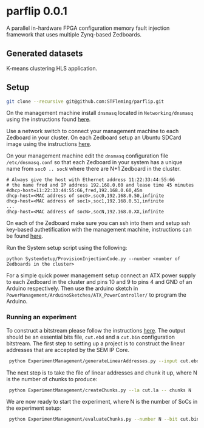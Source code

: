 # parflip 0.0.1
A parallel in-hardware FPGA configuration memory fault injection framework that uses multiple Zynq-based Zedboards. 

## Generated datasets
K-means clustering HLS application.

## Setup

```bash
git clone --recursive git@github.com:STFleming/parflip.git
```

On the management machine install `dnsmasq` located in `Networking/dnsmasq` using the instructions found [here](http://thekelleys.org.uk/dnsmasq/doc.html). 

Use a network switch to connect your management machine to each Zedboard in your cluster. On each Zedboard setup an Ubuntu SDCard image using the instructions [here](https://xilinx-wiki.atlassian.net/wiki/spaces/A/pages/18841732/Ubuntu+on+Zynq).

On your management machine edit the `dnsmasq` configuration file `/etc/dnsmasq.conf` so that each Zedboard in your system has a unique name from `soc0 .. socN` where there are N+1 Zedboard in the cluster.

```
# Always give the host with Ethernet address 11:22:33:44:55:66
# the name fred and IP address 192.168.0.60 and lease time 45 minutes
#dhcp-host=11:22:33:44:55:66,fred,192.168.0.60,45m
dhcp-host=<MAC address of soc0>,soc0,192.168.0.50,infinite
dhcp-host=<MAC address of soc1>,soc1,192.168.0.51,infinite
...
dhcp-host=<MAC address of socN>,socN,192.168.0.XX,infinite
``` 

On each of the Zedboard make sure you can ssh into them and setup ssh key-based authetification with the management machine, instructions can be found [here](https://www.digitalocean.com/community/tutorials/how-to-set-up-ssh-keys--2).

Run the System setup script using the following:
```
python SystemSetup/ProvisionInjectionCode.py --number <number of Zedboards in the cluster>
```

For a simple quick power management setup connect an ATX power supply to each Zedboard in the cluster and pins 10 and 9 to pins 4 and GND of an Arduino respectively. Then use the arduino sketch in `PowerManagement/ArduinoSketches/ATX_PowerController/` to program the Arduino.

### Running an experiment
 
To construct a bitstream please follow the instructions [here](). The output should be an essential bits file, `cut.ebd` and a `cut.bin` configuration bitstream. The first step to setting up a project is to construct the linear addresses that are accepted by the SEM IP Core.

```bash
 python ExperimentManagement/generateLinearAddresses.py --input cut.ebd --output cut.la 
```

The next step is to take the file of linear addresses and chunk it up, where N is the number of chunks to produce:

```bash
 python ExperimentManagement/createChunks.py --la cut.la -- chunks N
```

We are now ready to start the experiment, where N is the number of SoCs in the experiment setup:

```bash
 python ExperimentManagement/evaluateChunks.py --number N --bit cut.bin
```
